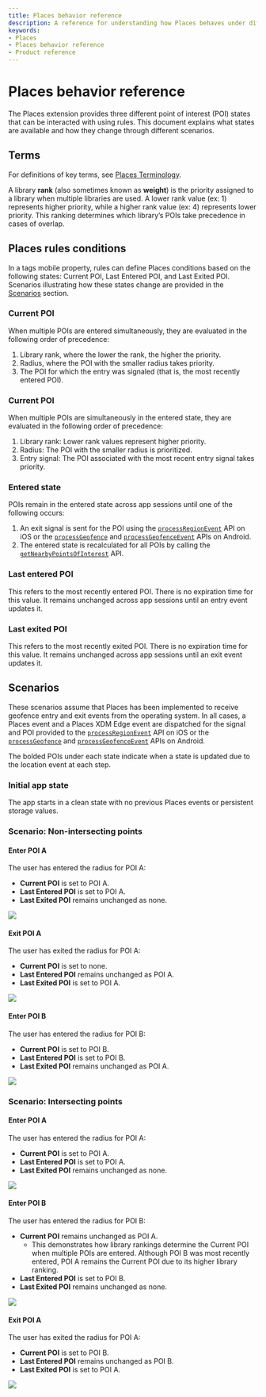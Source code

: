 ```yaml
---
title: Places behavior reference
description: A reference for understanding how Places behaves under different scenarios.
keywords:
- Places
- Places behavior reference
- Product reference
---
```


# Places behavior reference

The Places extension provides three different point of interest (POI) states that can be interacted with using rules. This document explains what states are available and how they change through different scenarios.

## Terms

For definitions of key terms, see [Places Terminology](https://experienceleague.adobe.com/en/docs/places/using/home#terminology).

A library **rank** (also sometimes known as **weight**) is the priority assigned to a library when multiple libraries are used. A lower rank value (ex: 1) represents higher priority, while a higher rank value (ex: 4) represents lower priority. This ranking determines which library’s POIs take precedence in cases of overlap.

## Places rules conditions

In a tags mobile property, rules can define Places conditions based on the following states: Current POI, Last Entered POI, and Last Exited POI. Scenarios illustrating how these states change are provided in the [Scenarios](#scenarios) section.

### Current POI

When multiple POIs are entered simultaneously, they are evaluated in the following order of precedence:

1. Library rank, where the lower the rank, the higher the priority.  
2. Radius, where the POI with the smaller radius takes priority.  
3. The POI for which the entry was signaled (that is, the most recently entered POI).  

### Current POI

When multiple POIs are simultaneously in the entered state, they are evaluated in the following order of precedence:

1. Library rank: Lower rank values represent higher priority.  
2. Radius: The POI with the smaller radius is prioritized.  
3. Entry signal: The POI associated with the most recent entry signal takes priority.  

### Entered state

POIs remain in the entered state across app sessions until one of the following occurs:

1. An exit signal is sent for the POI using the [`processRegionEvent`](/src/pages/solution/places/api-reference.md#processregionevent) API on iOS or the [`processGeofence`](/src/pages/solution/places/api-reference.md#processgeofence) and [`processGeofenceEvent`](/src/pages/solution/places/api-reference.md#processgeofenceevent) APIs on Android.  
2. The entered state is recalculated for all POIs by calling the [`getNearbyPointsOfInterest`](/src/pages/solution/places/api-reference.md#getnearbypointsofinterest) API.

### Last entered POI

This refers to the most recently entered POI. There is no expiration time for this value. It remains unchanged across app sessions until an entry event updates it.

### Last exited POI

This refers to the most recently exited POI. There is no expiration time for this value. It remains unchanged across app sessions until an exit event updates it.

## Scenarios

These scenarios assume that Places has been implemented to receive geofence entry and exit events from the operating system. In all cases, a Places event and a Places XDM Edge event are dispatched for the signal and POI provided to the [`processRegionEvent`](/src/pages/solution/places/api-reference.md#processregionevent) API on iOS or the [`processGeofence`](/src/pages/solution/places/api-reference.md#processgeofence) and [`processGeofenceEvent`](/src/pages/solution/places/api-reference.md#processgeofenceevent) APIs on Android.

The bolded POIs under each state indicate when a state is updated due to the location event at each step.

### Initial app state

The app starts in a clean state with no previous Places events or persistent storage values.

### Scenario: Non-intersecting points

#### Enter POI A

The user has entered the radius for POI A:  

* **Current POI** is set to POI A.  
* **Last Entered POI** is set to POI A.  
* **Last Exited POI** remains unchanged as none.  

<!-- 
Note for diagram maintainers:
The original draw.io source files are also included with the assets to easily modify as needed and export in the desired format. 
- Exported as SVG with options:
- Size: Diagram
- Transparent background
- Appearance: Light
 -->
![](/src/pages/solution/places/assets/behavior-reference/non-intersecting-enter-A.svg)

#### Exit POI A

The user has exited the radius for POI A:  

* **Current POI** is set to none.  
* **Last Entered POI** remains unchanged as POI A.  
* **Last Exited POI** is set to POI A.  

![](/src/pages/solution/places/assets/behavior-reference/non-intersecting-exit-A.svg)

#### Enter POI B

The user has entered the radius for POI B:  

* **Current POI** is set to POI B.  
* **Last Entered POI** is set to POI B.  
* **Last Exited POI** remains unchanged as POI A.  

![](/src/pages/solution/places/assets/behavior-reference/non-intersecting-enter-B.svg)

### Scenario: Intersecting points

#### Enter POI A

The user has entered the radius for POI A:  

* **Current POI** is set to POI A.  
* **Last Entered POI** is set to POI A.  
* **Last Exited POI** remains unchanged as none.  

![](/src/pages/solution/places/assets/behavior-reference/intersecting-enter-A.svg)

#### Enter POI B

The user has entered the radius for POI B:  

* **Current POI** remains unchanged as POI A.  
  * This demonstrates how library rankings determine the Current POI when multiple POIs are entered. Although POI B was most recently entered, POI A remains the Current POI due to its higher library ranking.  
* **Last Entered POI** is set to POI B.  
* **Last Exited POI** remains unchanged as none.  

![](/src/pages/solution/places/assets/behavior-reference/intersecting-enter-B.svg)

#### Exit POI A

The user has exited the radius for POI A:  

* **Current POI** is set to POI B.  
* **Last Entered POI** remains unchanged as POI B.  
* **Last Exited POI** is set to POI A.  

![](/src/pages/solution/places/assets/behavior-reference/intersecting-exit-A.svg)
